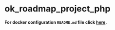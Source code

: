 # ok_roadmap_project_php

#### For docker configuration `README.md` file click [here](.docker/README.md).